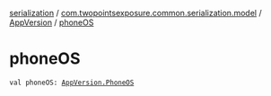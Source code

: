 [serialization](../../index.md) / [com.twopointsexposure.common.serialization.model](../index.md) / [AppVersion](index.md) / [phoneOS](./phone-o-s.md)

# phoneOS

`val phoneOS: `[`AppVersion.PhoneOS`](-phone-o-s/index.md)